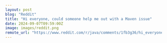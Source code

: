 ```yaml
---
layout: post
blog: "Reddit"
title: "Hi everyone, could someone help me out with a Maven issue"
date: 2024-09-07T09:59:00Z
image: images/reddit.png
remote_url: "https://www.reddit.com/r/java/comments/1fb3g36/hi_everyone_could_someone_help_me_out_with_a/"
---
```

